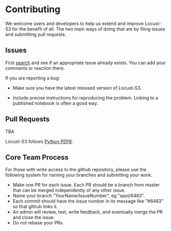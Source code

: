 <!--
    Copyright 2019 TWO SIGMA OPEN SOURCE, LLC

    Licensed under the Apache License, Version 2.0 (the "License");
    you may not use this file except in compliance with the License.
    You may obtain a copy of the License at

           http://www.apache.org/licenses/LICENSE-2.0

    Unless required by applicable law or agreed to in writing, software
    distributed under the License is distributed on an "AS IS" BASIS,
    WITHOUT WARRANTIES OR CONDITIONS OF ANY KIND, either express or implied.
    See the License for the specific language governing permissions and
    limitations under the License.
-->

# Contributing

We welcome users and developers to help us extend and improve Locust-S3
for the benefit of all.  The two main ways of doing that are by filing
issues and submitting pull requests.

## Issues

First [search](https://github.com/twosigma/locust-s3/issues) and see if
an appropriate issue already exists.  You can add your comments or
reaction there.

If you are reporting a bug:

* Make sure you have the latest released version of Locust-S3.

* Include precise instructions for reproducing the problem.  Linking
  to a published notebook is often a good way.

## Pull Requests

TBA

Locust-S3 follows [Python PEP8](https://www.python.org/dev/peps/pep-0008/).

## Core Team Process

For those with write access to the github repository, please use the
following system for naming your branches and submitting your work.

* Make one PR for each issue.  Each PR should be a branch from master
  that can be merged independently of any other issue.
* Name your branch "YourName/IssueNumber", eg "spot/6483".
* Each commit should have the issue number in its message like "#6483"
  so that github links it.
* An admin will review, test, write feedback, and eventually merge the PR and close the issue.
* Do not rebase your PRs.
